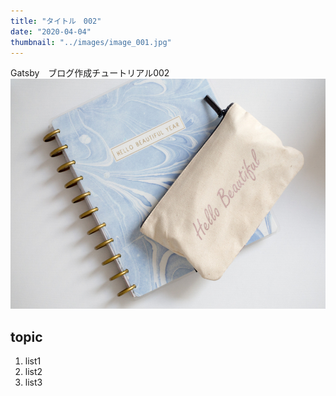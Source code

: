 ```yaml
---
title: "タイトル　002"
date: "2020-04-04"
thumbnail: "../images/image_001.jpg"
---
```


Gatsby　ブログ作成チュートリアル002
![Sample](../images/image_001.jpg)
## topic

1. list1
2. list2
3. list3